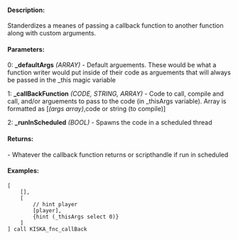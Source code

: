 #### Description:
Standerdizes a meanes of passing a callback function to another function along with custom arguments.

#### Parameters:
0: **_defaultArgs** *(ARRAY)* - Default arguements. These would be what a function
    writer would put inside of their code as arguements that will always be passed
    in the _this magic variable

1: **_callBackFunction** *(CODE, STRING, ARRAY)* - Code to call, compile and call, and/or
    arguements to pass to the code (in _thisArgs variable). Array is formatted as
    [*(args array)*,code or string (to compile)]

2: **_runInScheduled** *(BOOL)* - Spawns the code in a scheduled thread

#### Returns:
<ANY> - Whatever the callback function returns or scripthandle if run in scheduled

#### Examples:
```sqf
[
    [],
    [
        // hint player
        [player],
        {hint (_thisArgs select 0)}
    ]
] call KISKA_fnc_callBack
```


